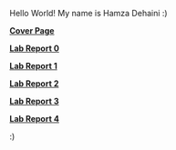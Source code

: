 Hello World! My name is Hamza Dehaini :)

**[Cover Page](https://hdehaini.github.io/cse15l-lab-reports/coverpage.html)**

**[Lab Report 0](https://hdehaini.github.io/cse15l-lab-reports/lab_report_0.html)**

**[Lab Report 1](https://hdehaini.github.io/cse15l-lab-reports/lab_report_1.html)**

**[Lab Report 2](https://hdehaini.github.io/cse15l-lab-reports/lab_report_2.html)**

**[Lab Report 3](https://hdehaini.github.io/cse15l-lab-reports/lab_report_3.html)**

**[Lab Report 4](https://hdehaini.github.io/cse15l-lab-reports/lab_report_4.html)**

:)